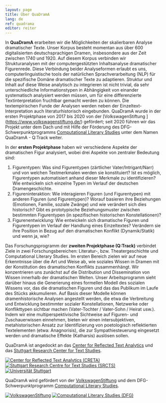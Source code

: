 ```yaml
---
layout: page
title: Über QuaDramA
lang: de
ref: quadrama
editor: reiter
---
```


In **QuaDramA** erarbeiten wir die Möglichkeiten der skalierbaren Analyse dramatischer Texte. Unser Korpus besteht momentan aus über 600 digitalisierten deutschsprachigen Dramen, insbesondere aus der Zeit zwischen 1740 und 1920. Auf diesem Korpus verbinden wir Strukturanalysen mit der computergestützten Inhaltsanalyse dramatischer Figurenrede. Diese Verbindung beider Analyseformen erlaubt es uns, computerlinguistische tools der natürlichen Sprachverarbeitung (NLP) für die spezifische Domäne dramatischer Texte zu adaptieren. Struktur und Inhalt auf diese Weise analytisch zu integrieren ist nicht trivial, da sehr unterschiedliche Informationstypen in Abhängigkeit von einander systematisch analysiert werden müssen, um für eine differenzierte Textinterpretation fruchtbar gemacht werden zu können. Die textempirischen Funde der Analysen werden neben der Einzeltext-Interpretation auch literaturhistorisch eingebunden.
QuaDramA wurde in der ersten Projektphase von 2017 bis 2020 von der [VolkswagenStiftung ] (https://www.volkswagenstiftung.de/) gefördert; seit 2020 führen wir das Projekt unter dem Dach und mit Hilfe der Förderung des DFG-Schwerpunktprogramms [Computational Literary Studies](https://dfg-spp-cls.github.io/) unter dem Namen QuaDramA - Q:Track weiter. 


In der **ersten Projektphase** haben wir verschiedene Aspekte der dramatischen Figur analysiert, wobei drei Aspekte von zentraler Bedeutung sind:
1.	Figurentypen: Was sind Figurentypen (zärtlicher Vater/Intrigant/Narr) und von welchen Textmerkmalen werden sie konstituiert? Ist es möglich, Figurentypen automatisiert anhand dieser Merkmale zu identifizieren? Wie entwickeln sich einzelne Typen im Verlauf der deutschen Dramengeschichte.
2.	Figureninteraktion: Wie interagieren Figuren (und Figurentypen) mit anderen Figuren (und Figurentypen)? Worauf basieren ihre Beziehungen (Emotionen, Familie, soziale Zwänge) und wie verändert sich dies historisch? Gibt es prototypische Beziehungsmuster zwischen bestimmten Figurentypen (in spezifischen historischen Konstellationen)?
3.	Figurenentwicklung: Wie entwickeln sich dramatische Figuren und Figurentypen im Verlauf der Handlung eines Einzeltextes? Verändern sie ihre Position in Bezug auf den dramatischen Konflikt (Dynamik/Statik) und wenn ja, wie?

Das Forschungsprogramm der **zweiten Projektphase (Q:Track)** verbindet Ziele in zwei Forschungsbereichen: Literatur-, bzw. Theatergeschichte und Computational Literary Studies. Im ersten Bereich zielen wir auf neue Erkenntnisse über die Art und Weise ab, wie soziales Wissen in Dramen mit der Konstitution des dramatischen Konflikts zusammenhängt. Wir konzentrieren uns zunächst auf die Distribution und Dissemination von Wissen innerhalb der dramatischen Welten. Unser Arbeitsprogramm sieht darüber hinaus die Generierung eines formellen Modell des sozialen Wissens vor, das die dramatischen Figuren und das das Publikum im Laufe des Stücks akkumulieren. Auf Basis dieser Modelle können dramenhistorische Analysen angestellt werden, die etwa die Verbreitung und Entwicklung bestimmter sozialer Konstellationen, Netzwerke oder Konflikttypen sichtbar machen (Vater-Tochter / Vater-Sohn / Heirat usw.). Indem wir eine multiperspektivische Sichtweise auf Figuren- und Zuschauerwissen einnehmen, bieten wir einen intersubjektiven, metahistorischen Ansatz zur Identifizierung von poetologisch reflektierten Textelementen (etwa: Anagnorisis), die zur Sympathiesteuerung eingesetzt werden und dramatische Effekte (Katharsis) auslösen sollen.


QuaDramA ist angedockt an das [Center for Reflected Text Analytics](http://www.creta.uni-stuttgart.de) und das [Stuttgart Research Center for Text Studies](http://www.ts.uni-stuttgart.de).

<div class="logoline">
  <a href="http://www.creta.uni-stuttgart.de"><img src="{{ site.url }}/assets/about/creta.png" alt="Center for Reflected Text Analytics (CRETA)" /></a>
  <a href="http://www.ts.uni-stuttgart.de/"><img src="{{ site.url }}/assets/about/SRCTS.png" alt="Stuttgart Research Centre for Text Studies (SRCTS)" /></a>
  <a href="http://www.uni-stuttgart.de"><img src="{{ site.url }}/assets/about/uni.de.png" alt="Universität Stuttgart" /></a>
</div>


QuaDramA wird gefördert von der <a href="https://www.volkswagenstiftung.de">VolkswagenStiftung</a> und dem DFG-Schwerpunktprogramm [Computational Literary Studies](https://dfg-spp-cls.github.io/home/).

<div class="logoline">
<a href="https://www.volkswagenstiftung.de"><img src="{{site.url}}/assets/about/vw.gif" alt="VolkswagenStiftung" /></a>
<a href="https://dfg-spp-cls.github.io/projects/"><img src="{{site.url}}/assets/about/CLS.jpg" alt="Computational Literary Studies (DFG)" /></a>
</div>

